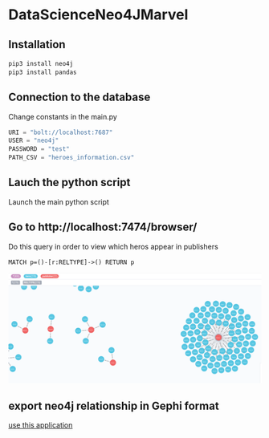 # DataScienceNeo4JMarvel

## Installation

```bash
pip3 install neo4j
pip3 install pandas
```

## Connection to the database
Change constants in the main.py

```python
URI = "bolt://localhost:7687"
USER = "neo4j"
PASSWORD = "test"
PATH_CSV = "heroes_information.csv"
```
## Lauch the python script
Launch the main python script

## Go to http://localhost:7474/browser/
Do this query in order to view which heros appear in publishers

```cypher
MATCH p=()-[r:RELTYPE]->() RETURN p
```

![](screen1.png)


## export neo4j relationship in Gephi format 
[use this application ](https://github.com/olir/gephi-neo4j-url-importer-plugin?fbclid=IwAR3eJKsiPIas7omgotnhEkVhEj-2E6YY-uf9vwLsaFDb90HF9Z9wftK8A7E)
